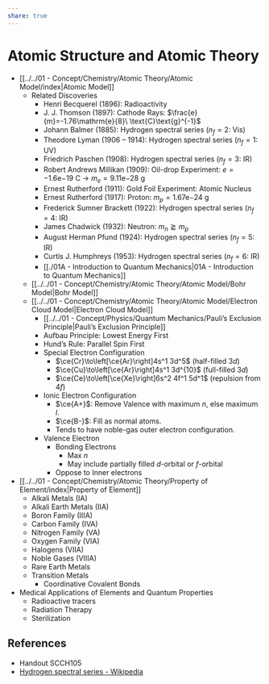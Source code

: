 ```yaml
---
share: true
---
```


# Atomic Structure and Atomic Theory

- [[../../01 - Concept/Chemistry/Atomic Theory/Atomic Model/index|Atomic Model]]
	- Related Discoveries
		- Henri Becquerel (1896): Radioactivity
		- J. J. Thomson (1897): Cathode Rays: $\frac{e}{m}=-1.76\mathrm{e}{8}\ \text{C}\text{g}^{-1}$
		- Johann Balmer (1885): Hydrogen spectral series ($n_f=2$: Vis)
		- Theodore Lyman (1906 – 1914): Hydrogen spectral series ($n_f=1$: UV)
		- Friedrich Paschen (1908): Hydrogen spectral series ($n_f=3$: IR)
		- Robert Andrews Millikan (1909): Oil-drop Experiment: $e=-1.6\mathrm{e}{-19}\ \text{C}$ → $m_e=9.11\mathrm{e}{-28}\ \text{g}$
		- Ernest Rutherford (1911): Gold Foil Experiment: Atomic Nucleus
		- Ernest Rutherford (1917): Proton: $m_p=1.67\mathrm{e}{-24}\ \text{g}$
		- Frederick Sumner Brackett (1922): Hydrogen spectral series ($n_f=4$: IR)
		- James Chadwick (1932): Neutron: $m_n\gtrapprox m_p$
		- August Herman Pfund (1924): Hydrogen spectral series ($n_f=5$: IR)
		- Curtis J. Humphreys (1953): Hydrogen spectral series ($n_f=6$: IR)
		- [[./01A - Introduction to Quantum Mechanics|01A - Introduction to Quantum Mechanics]]
	- [[../../01 - Concept/Chemistry/Atomic Theory/Atomic Model/Bohr Model|Bohr Model]]
	- [[../../01 - Concept/Chemistry/Atomic Theory/Atomic Model/Electron Cloud Model|Electron Cloud Model]]
		- [[../../01 - Concept/Physics/Quantum Mechanics/Pauli’s Exclusion Principle|Pauli’s Exclusion Principle]]
		- Aufbau Principle: Lowest Energy First
		- Hund’s Rule: Parallel Spin First
		- Special Electron Configuration
		    - $\ce{Cr}\to\left[\ce{Ar}\right]4s^1 3d^5$ (half-filled $3d$)
		    - $\ce{Cu}\to\left[\ce{Ar}\right]4s^1 3d^{10}$ (full-filled $3d$)
		    - $\ce{Ce}\to\left[\ce{Xe}\right]6s^2 4f^1 5d^1$ (repulsion from $4f$)
		- Ionic Electron Configuration
			- $\ce{A+}$: Remove Valence with maximum $n$, else maximum $l$.
			- $\ce{B-}$: Fill as normal atoms.
			- Tends to have noble-gas outer electron configuration.
		- Valence Electron
			- Bonding Electrons
				- Max $n$
				- May include partially filled $d$-orbital or $f$-orbital
			- Oppose to Inner electrons
- [[../../01 - Concept/Chemistry/Atomic Theory/Property of Element/index|Property of Element]]
	- Alkali Metals (IA)
	- Alkali Earth Metals (IIA)
	- Boron Family (IIIA)
	- Carbon Family (IVA)
	- Nitrogen Family (VA)
	- Oxygen Family (VIA)
	- Halogens (VIIA)
	- Noble Gases (VIIIA)
	- Rare Earth Metals
	- Transition Metals
		- Coordinative Covalent Bonds
- Medical Applications of Elements and Quantum Properties
	- Radioactive tracers
	- Radiation Therapy
	- Sterilization

## References

- Handout SCCH105
- [Hydrogen spectral series - Wikipedia](https://en.wikipedia.org/wiki/Hydrogen_spectral_series)
